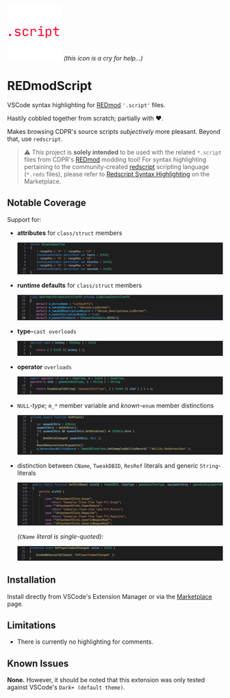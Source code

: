 ![REDmodScript icon](resources/icon_128.png) *(this icon is a cry for help...)*

# REDmodScript

VSCode syntax highlighting for [REDmod](https://www.cyberpunk.net/en/modding-support) `'.script'` files.

Hastily cobbled together from scratch; partially with ❤️. 

Makes browsing CDPR's source scripts *subjectively* more pleasant. Beyond that, use `redscript`.

> ⚠️ This project is **solely intended** to be used with the related `*.script` files from CDPR's [REDmod](https://www.cyberpunk.net/en/modding-support) modding tool! For syntax highlighting pertaining to the community-created [redscript](https://github.com/jac3km4/redscript) scripting language (`*.reds` files), please refer to [Redscript Syntax Highlighting](https://marketplace.visualstudio.com/items?itemName=jackhumbert.redscript-syntax-highlighting) on the Marketplace.


## Notable Coverage

Support for:
- **attributes** for `class/struct` members
  
  ![attributes preview](resources/attributes.png)

- **runtime defaults** for `class/struct` members
  
  ![runtime-defaults preview](resources/runtime-defaults.png)

- **type-**`cast overloads`
  
  ![type-cast-overloads preview](resources/type-cast-overloads.png)

- **operator** `overloads`
  
  ![operator-overload preview](resources/op-overloads.png)

- `NULL`*-type*; `m_*` member variable and *known-*`enum` member distinctions
  
  ![various coverage preview](resources/various_01.png)

- distinction between `CName`, `TweakDBID`, `ResRef` literals and generic `String`-literals
  
  ![literals preview](resources/literals.png)

  *(`CName` literal is single-quoted):*
  
  ![cname event preview](resources/events.png)

## Installation

Install directly from VSCode's Extension Manager or via the [Marketplace](https://marketplace.visualstudio.com/items?itemName=alternaut-dev.redmodscript-lang) page.


## Limitations

- There is currently no highlighting for comments.

## Known Issues

**None.** However, it should be noted that this extension was only tested against VSCode's `Dark+ (default theme)`.

